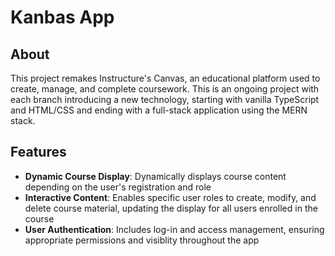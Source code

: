 # Kanbas App

## About
This project remakes Instructure's Canvas, an educational platform used to create, manage, and complete coursework. This is an ongoing project with each branch introducing a new technology, starting with vanilla TypeScript and HTML/CSS and ending with a full-stack application using the MERN stack.

## Features
- **Dynamic Course Display**: Dynamically displays course content depending on the user's registration and role
- **Interactive Content**: Enables specific user roles to create, modify, and delete course material, updating the display for all users enrolled in the course
- **User Authentication**: Includes log-in and access management, ensuring appropriate permissions and visiblity throughout the app
